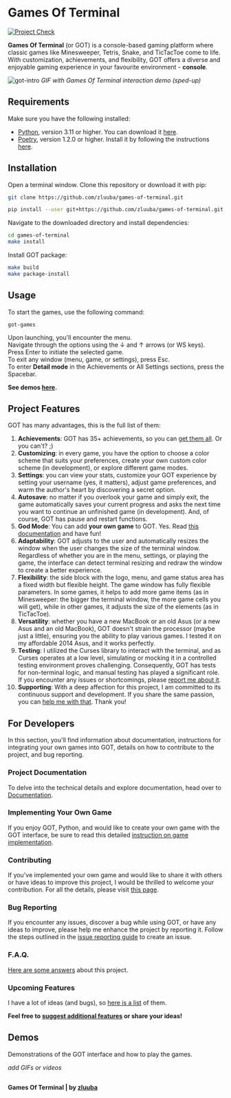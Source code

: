 # Games Of Terminal

[![Project Check](https://github.com/zluuba/games-of-terminal/actions/workflows/project-check.yml/badge.svg)](https://github.com/zluuba/games-of-terminal/actions/workflows/project-check.yml)

**Games Of Terminal** (or GOT) is a console-based gaming platform where classic games like Minesweeper, Tetris, 
Snake, and TicTacToe come to life. With customization, achievements, and flexibility, 
GOT offers a diverse and enjoyable gaming experience in your favourite environment - **console**. 

 ![got-intro](https://github.com/zluuba/games-of-terminal/assets/87614163/58c985bd-38f8-4d6c-a4a0-73e1713df497)
*GIF with Games Of Terminal interaction demo (sped-up)*

## Requirements

Make sure you have the following installed:

- [Python](https://www.python.org/), version 3.11 or higher. You can download it [here](https://www.python.org/downloads/).
- [Poetry](https://python-poetry.org/), version 1.2.0 or higher. Install it by following the instructions [here](https://python-poetry.org/docs/#installation).


## Installation

Open a terminal window.
Clone this repository or download it with pip:
```bash
git clone https://github.com/zluuba/games-of-terminal.git
```
```bash
pip install --user git+https://github.com/zluuba/games-of-terminal.git
```

Navigate to the downloaded directory and install dependencies:
```bash
cd games-of-terminal
make install
```

Install GOT package:
```bash
make build
make package-install
```


## Usage

To start the games, use the following command:
```ch
got-games
```

Upon launching, you'll encounter the menu.  
Navigate through the options using the ↓ and ↑ arrows (or WS keys).  
Press Enter to initiate the selected game.  
To exit any window (menu, game, or settings), press Esc.  
To enter **Detail mode** in the Achievements or All Settings sections, press the Spacebar.  

**See demos [here](https://github.com/zluuba/games-of-terminal#demos).**


## Project Features

GOT has many advantages, this is the full list of them:

1. **Achievements**: GOT has 35+ achievements, so you can [get them all](https://github.com/zluuba/games-of-terminal/tree/main/docs/achievements.md). Or you can't? ;)
2. **Customizing**: in every game, you have the option to choose a color scheme that suits your preferences, 
   create your own custom color scheme (in development), or explore different game modes.
3. **Settings**: you can view your stats, customize your GOT experience by setting your username (yes, it matters), 
   adjust game preferences, and warm the author's heart by discovering a secret option.
4. **Autosave**: no matter if you overlook your game and simply exit, the game automatically saves your current progress 
   and asks the next time you want to continue an unfinished game (in development). 
   And, of course, GOT has pause and restart functions.
5. **God Mode**: You can add **your own game** to GOT. Yes. 
   Read [this documentation](https://github.com/zluuba/games-of-terminal/tree/main/docs/creating-your-own-game.md) and have fun!
6. **Adaptability**: GOT adjusts to the user and automatically resizes the window when the user changes the size of the 
   terminal window. Regardless of whether you are in the menu, settings, or playing the game, 
   the interface can detect terminal resizing and redraw the window to create a better experience.
7. **Flexibility**: the side block with the logo, menu, and game status area has a fixed width but flexible height. 
   The game window has fully flexible parameters. In some games, it helps to add more game items (as in Minesweeper:
   the bigger the terminal window, the more game cells you will get), while in other games, it adjusts the size of the 
   elements (as in TicTacToe).
8. **Versatility**: whether you have a new MacBook or an old Asus (or a new Asus and an old MacBook), 
   GOT doesn't strain the processor (maybe just a little), ensuring you the ability to play various games. 
   I tested it on my affordable 2014 Asus, and it works perfectly.
9. **Testing**: I utilized the Curses library to interact with the terminal, and as Curses operates at a low level, 
   simulating or mocking it in a controlled testing environment proves challenging. Consequently, GOT has tests for 
   non-terminal logic, and manual testing has played a significant role. If you encounter any issues or shortcomings, 
   please [report me about it](https://github.com/zluuba/games-of-terminal/tree/main/docs/issue-reporting-guide.md).
10. **Supporting**: With a deep affection for this project, I am committed to its continuous support and development. 
   If you share the same passion, you can [help me with that](https://github.com/zluuba/games-of-terminal/tree/main/docs/contributing-guide.md). Thank you!


## For Developers

In this section, you'll find information about documentation, instructions for integrating your own games 
into GOT, details on how to contribute to the project, and bug reporting.

### Project Documentation
To delve into the technical details and explore documentation, head over to [Documentation](https://github.com/zluuba/games-of-terminal/tree/main/docs/developer-guide.md).

### Implementing Your Own Game
If you enjoy GOT, Python, and would like to create your own game with the GOT interface, 
be sure to read this detailed [instruction on game implementation](https://github.com/zluuba/games-of-terminal/tree/main/docs/creating-your-own-game.md).

### Contributing
If you've implemented your own game and would like to share it with others or have ideas to improve this project, 
I would be thrilled to welcome your contribution. 
For all the details, please visit [this page](https://github.com/zluuba/games-of-terminal/tree/main/docs/contributing-guide.md).

### Bug Reporting
If you encounter any issues, discover a bug while using GOT, 
or have any ideas to improve, please help me enhance the project by reporting it. 
Follow the steps outlined in the 
[issue reporting guide](https://github.com/zluuba/games-of-terminal/tree/main/docs/issue-reporting-guide.md) 
to create an issue.

### F.A.Q.
[Here are some answers](https://github.com/zluuba/games-of-terminal/tree/main/docs/frequently-asked-questions.md) about this project.

### Upcoming Features
I have a lot of ideas (and bugs), so [here is a list](https://github.com/zluuba/games-of-terminal/tree/main/docs/upcoming-features.md) of them.
  
  
**Feel free to [suggest additional features](https://github.com/zluuba/games-of-terminal/tree/main/docs/issue-reporting-guide.md) 
or share your ideas!**

## Demos

Demonstrations of the GOT interface and how to play the games.

*add GIFs or videos*


##

**Games Of Terminal | by [zluuba](https://github.com/zluuba)**
